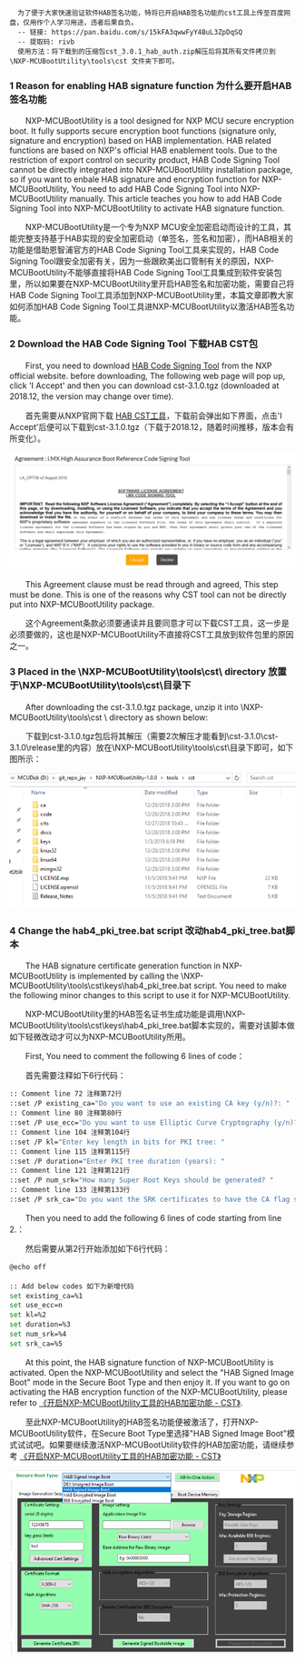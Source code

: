 ```text
  为了便于大家快速验证软件HAB签名功能，特将已开启HAB签名功能的cst工具上传至百度网盘，仅用作个人学习用途，违者后果自负。
  -- 链接: https://pan.baidu.com/s/15kFA3qwwFyY4BuL3ZpDqSQ
  -- 提取码: rivb
  使用方法：将下载到的压缩包cst_3.0.1_hab_auth.zip解压后将其所有文件拷贝到 \NXP-MCUBootUtility\tools\cst 文件夹下即可。
```

### 1 Reason for enabling HAB signature function 为什么要开启HAB签名功能
　　NXP-MCUBootUtility is a tool designed for NXP MCU secure encryption boot. It fully supports secure encryption boot functions (signature only, signature and encryption) based on HAB implementation. HAB related functions are based on NXP's official HAB enablement tools. Due to the restriction of export control on security product, HAB Code Signing Tool cannot be directly integrated into NXP-MCUBootUtility installation package, so if you want to enbale HAB signature and encryption function for NXP-MCUBootUtility, You need to add HAB Code Signing Tool into NXP-MCUBootUtility manually. This article teaches you how to add HAB Code Signing Tool into NXP-MCUBootUtility to activate HAB signature function.  

　　NXP-MCUBootUtility是一个专为NXP MCU安全加密启动而设计的工具，其能完整支持基于HAB实现的安全加密启动（单签名，签名和加密），而HAB相关的功能是借助恩智浦官方的HAB Code Signing Tool工具来实现的，HAB Code Signing Tool跟安全加密有关，因为一些跟欧美出口管制有关的原因，NXP-MCUBootUtility不能够直接将HAB Code Signing Tool工具集成到软件安装包里，所以如果要在NXP-MCUBootUtility里开启HAB签名和加密功能，需要自己将HAB Code Signing Tool工具添加到NXP-MCUBootUtility里，本篇文章即教大家如何添加HAB Code Signing Tool工具进NXP-MCUBootUtility以激活HAB签名功能。  

### 2 Download the HAB Code Signing Tool 下载HAB CST包
　　First, you need to download [HAB Code Signing Tool](https://www.nxp.com/webapp/sps/download/license.jsp?colCode=IMX_CST_TOOL&appType=file2&location=null&DOWNLOAD_ID=null&lang_cd=en) from the NXP official website. before downloading, The following web page will pop up, click 'I Accept' and then you can download cst-3.1.0.tgz (downloaded at 2018.12, the version may change over time).　

　　首先需要从NXP官网下载 [HAB CST工具](https://www.nxp.com/webapp/sps/download/license.jsp?colCode=IMX_CST_TOOL&appType=file2&location=null&DOWNLOAD_ID=null&lang_cd=en)，下载前会弹出如下界面，点击'I Accept'后便可以下载到cst-3.1.0.tgz（下载于2018.12，随着时间推移，版本会有所变化）。  

![agreementToDownloadCST](https://raw.githubusercontent.com/JayHeng/pzhmcu-picture/master/cnblogs/nxpSecBoot_agreementToDownloadCST.PNG)

　　This Agreement clause must be read through and agreed, This step must be done. This is one of the reasons why CST tool can not be directly put into NXP-MCUBootUtility package.  

　　这个Agreement条款必须要通读并且要同意才可以下载CST工具，这一步是必须要做的，这也是NXP-MCUBootUtility不直接将CST工具放到软件包里的原因之一。  

### 3 Placed in the \NXP-MCUBootUtility\tools\cst\ directory 放置于\NXP-MCUBootUtility\tools\cst\目录下
　　After downloading the cst-3.1.0.tgz package, unzip it into \NXP-MCUBootUtility\tools\cst \ directory as shown below:  

　　下载到cst-3.1.0.tgz包后将其解压（需要2次解压才能看到\cst-3.1.0\cst-3.1.0\release里的内容）放在\NXP-MCUBootUtility\tools\cst\目录下即可，如下图所示：  

![putCstIntoFolder](https://raw.githubusercontent.com/JayHeng/pzhmcu-picture/master/cnblogs/nxpSecBoot_putCstIntoFolder.PNG)

### 4 Change the hab4_pki_tree.bat script 改动hab4_pki_tree.bat脚本
　　The HAB signature certificate generation function in NXP-MCUBootUtility is implemented by calling the \NXP-MCUBootUtility\tools\cst\keys\hab4_pki_tree.bat script. You need to make the following minor changes to this script to use it for NXP-MCUBootUtility.  

　　NXP-MCUBootUtility里的HAB签名证书生成功能是调用\NXP-MCUBootUtility\tools\cst\keys\hab4_pki_tree.bat脚本实现的，需要对该脚本做如下轻微改动才可以为NXP-MCUBootUtility所用。  

　　First, You need to comment the following 6 lines of code：  

　　首先需要注释如下6行代码：  
```bash
:: Comment line 72 注释第72行
::set /P existing_ca="Do you want to use an existing CA key (y/n)?: "
:: Comment line 80 注释第80行
::set /P use_ecc="Do you want to use Elliptic Curve Cryptography (y/n)?: "
:: Comment line 104 注释第104行
::set /P kl="Enter key length in bits for PKI tree: "
:: Comment line 115 注释第115行
::set /P duration="Enter PKI tree duration (years): "
:: Comment line 121 注释第121行
::set /P num_srk="How many Super Root Keys should be generated? "
:: Comment line 133 注释第133行
::set /P srk_ca="Do you want the SRK certificates to have the CA flag set? (y/n)?: "
```

　　Then you need to add the following 6 lines of code starting from line 2.：  

　　然后需要从第2行开始添加如下6行代码：  

```bash
@echo off

:: Add below codes 如下为新增代码
set existing_ca=%1
set use_ecc=n
set kl=%2
set duration=%3
set num_srk=%4
set srk_ca=%5
```

　　At this point, the HAB signature function of NXP-MCUBootUtility is activated. Open the NXP-MCUBootUtility and select the "HAB Signed Image Boot" mode in the Secure Boot Type and then enjoy it. If you want to go on activating the HAB encryption function of the NXP-MCUBootUtility, please refer to [《开启NXP-MCUBootUtility工具的HAB加密功能 - CST》](https://www.cnblogs.com/henjay724/p/10219459.html).  

　　至此NXP-MCUBootUtility的HAB签名功能便被激活了，打开NXP-MCUBootUtility软件，在Secure Boot Type里选择"HAB Signed Image Boot"模式试试吧。如果要继续激活NXP-MCUBootUtility软件的HAB加密功能，请继续参考 [《开启NXP-MCUBootUtility工具的HAB加密功能 - CST》](https://www.cnblogs.com/henjay724/p/10219459.html)  

![](https://raw.githubusercontent.com/JayHeng/pzhmcu-picture/master/cnblogs/nxpSecBoot_enableHabSignFunc.PNG)
